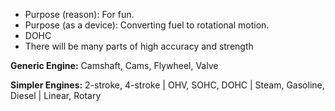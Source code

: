 - Purpose (reason): For fun.
- Purpose (as a device): Converting fuel to rotational motion.
- DOHC
- There will be many parts of high accuracy and strength


**Generic Engine:**
Camshaft, Cams, Flywheel, Valve

**Simpler Engines:**
2-stroke, 4-stroke | OHV, SOHC, DOHC | Steam, Gasoline, Diesel | Linear, Rotary